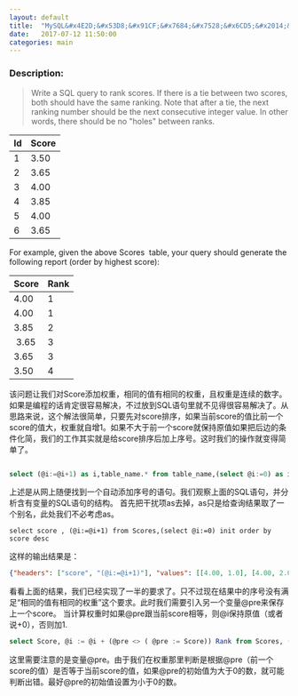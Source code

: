 ```yaml
---
layout: default
title:  "MySQL&#x4E2D;&#x53D8;&#x91CF;&#x7684;&#x7528;&#x6CD5;&#x2014;&#x2014;LeetCode 178. Rank Scores"
date:   2017-07-12 11:50:00
categories: main
---
```



 ### Description:
> Write a SQL query to rank scores. If there is a tie between two scores, both should have the same ranking. Note that after a tie, the next ranking number should be the next consecutive integer value. In other words, there should be no "holes" between ranks.
>

| Id| Score|
|---|------|
| 1 | 3.50 |
| 2 | 3.65 |
| 3 | 4.00 |
| 4 | 3.85 |
| 5 | 4.00 |
| 6 | 3.65 |

For example, given the above Scores
 table, your query should generate the following report (order by highest score):
>

| Score | Rank |
|-------|------| 
| 4.00  | 1    |
| 4.00  | 1    |
| 3.85  | 2    |
| 3.65  | 3	   |
| 3.65  | 3    |
| 3.50  | 4	   |

&#x8BE5;&#x95EE;&#x9898;&#x8BA9;&#x6211;&#x4EEC;&#x5BF9;Score&#x6DFB;&#x52A0;&#x6743;&#x91CD;&#xFF0C;&#x76F8;&#x540C;&#x7684;&#x503C;&#x6709;&#x76F8;&#x540C;&#x7684;&#x6743;&#x91CD;&#xFF0C;&#x4E14;&#x6743;&#x91CD;&#x662F;&#x8FDE;&#x7EED;&#x7684;&#x6570;&#x5B57;&#x3002;&#x5982;&#x679C;&#x662F;&#x7F16;&#x7A0B;&#x7684;&#x8BDD;&#x80AF;&#x5B9A;&#x5F88;&#x5BB9;&#x6613;&#x89E3;&#x51B3;&#xFF0C;&#x4E0D;&#x8FC7;&#x653E;&#x5230;SQL&#x8BED;&#x53E5;&#x91CC;&#x5C31;&#x4E0D;&#x89C1;&#x5F97;&#x5F88;&#x5BB9;&#x6613;&#x89E3;&#x51B3;&#x4E86;&#x3002;&#x4ECE;&#x601D;&#x8DEF;&#x6765;&#x8BF4;&#xFF0C;&#x8FD9;&#x4E2A;&#x89E3;&#x6CD5;&#x5F88;&#x7B80;&#x5355;&#xFF0C;&#x53EA;&#x8981;&#x5148;&#x5BF9;score&#x6392;&#x5E8F;&#xFF0C;&#x5982;&#x679C;&#x5F53;&#x524D;score&#x7684;&#x503C;&#x6BD4;&#x524D;&#x4E00;&#x4E2A;score&#x7684;&#x503C;&#x5927;&#xFF0C;&#x6743;&#x91CD;&#x5C31;&#x81EA;&#x589E;1&#x3002;&#x5982;&#x679C;&#x4E0D;&#x5927;&#x4E8E;&#x524D;&#x4E00;&#x4E2A;score&#x5C31;&#x4FDD;&#x6301;&#x539F;&#x503C;&#x5982;&#x679C;&#x628A;&#x540E;&#x8FB9;&#x7684;&#x6761;&#x4EF6;&#x5316;&#x7B80;&#xFF0C;&#x6211;&#x4EEC;&#x7684;&#x5DE5;&#x4F5C;&#x5176;&#x5B9E;&#x5C31;&#x662F;&#x7ED9;score&#x6392;&#x5E8F;&#x540E;&#x52A0;&#x4E0A;&#x5E8F;&#x53F7;&#x3002;&#x8FD9;&#x65F6;&#x6211;&#x4EEC;&#x7684;&#x64CD;&#x4F5C;&#x5C31;&#x53D8;&#x5F97;&#x7B80;&#x5355;&#x4E86;&#x3002;

``` sql

select (@i:=@i+1) as i,table_name.* from table_name,(select @i:=0) as it
```
&#x4E0A;&#x8FF0;&#x662F;&#x4ECE;&#x7F51;&#x4E0A;&#x968F;&#x4FBF;&#x627E;&#x5230;&#x4E00;&#x4E2A;&#x81EA;&#x52A8;&#x6DFB;&#x52A0;&#x5E8F;&#x53F7;&#x7684;&#x8BED;&#x53E5;&#x3002;&#x6211;&#x4EEC;&#x89C2;&#x5BDF;&#x4E0A;&#x9762;&#x7684;SQL&#x8BED;&#x53E5;&#xFF0C;&#x5E76;&#x5206;&#x6790;&#x542B;&#x6709;&#x53D8;&#x91CF;&#x7684;SQL&#x8BED;&#x53E5;&#x7684;&#x7ED3;&#x6784;&#x3002;
&#x9996;&#x5148;&#x628A;&#x5E72;&#x6270;&#x9879;as&#x53BB;&#x6389;&#xFF0C;as&#x53EA;&#x662F;&#x7ED9;&#x67E5;&#x8BE2;&#x7ED3;&#x679C;&#x53D6;&#x4E86;&#x4E00;&#x4E2A;&#x522B;&#x540D;&#xFF0C;&#x6B64;&#x5904;&#x6211;&#x4EEC;&#x4E0D;&#x5FC5;&#x8003;&#x8651;as&#x3002;
```
select score , (@i:=@i+1) from Scores,(select @i:=0) init order by score desc
```
&#x8FD9;&#x6837;&#x7684;&#x8F93;&#x51FA;&#x7ED3;&#x679C;&#x662F;&#xFF1A;
``` json
{"headers": ["score", "(@i:=@i+1)"], "values": [[4.00, 1.0], [4.00, 2.0], [3.85, 3.0], [3.65, 4.0], [3.65, 5.0], [3.50, 6.0]]}
```

&#x770B;&#x770B;&#x4E0A;&#x9762;&#x7684;&#x7ED3;&#x679C;&#xFF0C;&#x6211;&#x4EEC;&#x5DF2;&#x7ECF;&#x5B9E;&#x73B0;&#x4E86;&#x4E00;&#x534A;&#x7684;&#x8981;&#x6C42;&#x4E86;&#x3002;&#x53EA;&#x4E0D;&#x8FC7;&#x73B0;&#x5728;&#x7ED3;&#x679C;&#x4E2D;&#x7684;&#x5E8F;&#x53F7;&#x6CA1;&#x6709;&#x6EE1;&#x8DB3;&#x201C;&#x76F8;&#x540C;&#x7684;&#x503C;&#x6709;&#x76F8;&#x540C;&#x7684;&#x6743;&#x91CD;&#x201D;&#x8FD9;&#x4E2A;&#x8981;&#x6C42;&#x3002;&#x6B64;&#x65F6;&#x6211;&#x4EEC;&#x9700;&#x8981;&#x5F15;&#x5165;&#x53E6;&#x4E00;&#x4E2A;&#x53D8;&#x91CF;@pre&#x6765;&#x4FDD;&#x5B58;&#x4E0A;&#x4E00;&#x4E2A;score&#x3002;
&#x5F53;&#x8BA1;&#x7B97;&#x6743;&#x91CD;&#x65F6;&#x5982;&#x679C;@pre&#x8DDF;&#x5F53;&#x524D;score&#x76F8;&#x7B49;&#xFF0C;&#x5219;@i&#x4FDD;&#x6301;&#x539F;&#x503C;&#xFF08;&#x6216;&#x8005;&#x8BF4;+0&#xFF09;&#xFF0C;&#x5426;&#x5219;&#x52A0;1.
``` sql
select Score, @i := @i + (@pre <> ( @pre := Score)) Rank from Scores, (select @i := 0,@pre := -1) init order by Score desc
```

&#x8FD9;&#x91CC;&#x9700;&#x8981;&#x6CE8;&#x610F;&#x7684;&#x662F;&#x53D8;&#x91CF;@pre&#x3002;&#x7531;&#x4E8E;&#x6211;&#x4EEC;&#x5728;&#x6743;&#x91CD;&#x90A3;&#x91CC;&#x5224;&#x65AD;&#x662F;&#x6839;&#x636E;@pre&#xFF08;&#x524D;&#x4E00;&#x4E2A;score&#x7684;&#x503C;&#xFF09;&#x662F;&#x5426;&#x7B49;&#x4E8E;&#x5F53;&#x524D;score&#x7684;&#x503C;&#xFF0C;&#x5982;&#x679C;@pre&#x7684;&#x521D;&#x59CB;&#x503C;&#x4E3A;&#x5927;&#x4E8E;0&#x7684;&#x6570;&#xFF0C;&#x5C31;&#x53EF;&#x80FD;&#x5224;&#x65AD;&#x51FA;&#x9519;&#x3002;&#x6700;&#x597D;@pre&#x7684;&#x521D;&#x59CB;&#x503C;&#x8BBE;&#x7F6E;&#x4E3A;&#x5C0F;&#x4E8E;0&#x7684;&#x6570;&#x3002;


